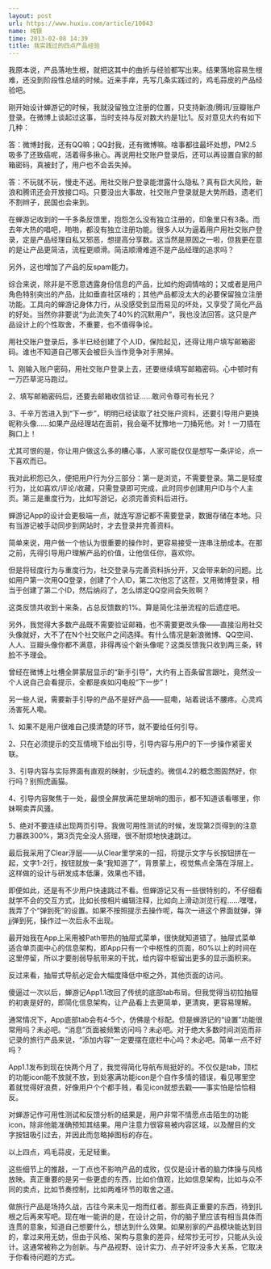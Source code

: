 ```yaml
---
layout: post
url: https://www.huxiu.com/article/10043
name: 纯银
time: 2013-02-08 14:39
title: 我实践过的四点产品经验
---
```

我原本说，产品落地生根，就把这其中的曲折与经验都写出来。结果落地容易生根难，还没到阶段性总结的时候。近来手痒，先写几条实践过的，鸡毛蒜皮的产品经验吧。

刚开始设计蝉游记的时候，我就没留独立注册的位置，只支持新浪/腾讯/豆瓣账户登录。在微博上谈起过这事，当时支持与反对数大约是1比1。反对意见大约有如下几种：

答：微博封我，还有QQ嘛；QQ封我，还有微博嘛。啥事都往最坏处想，PM2.5吸多了还致癌呢，活着得多揪心。再说用社交账户登录后，还可以再设置自家的邮箱密码，真被封了，用户也不会丢失掉。

答：不玩就不玩，慢走不送。用社交账户登录能泄露什么隐私？真有巨大风险，新浪和腾讯还会开放接口吗。只要没出大事故，社交账户登录就是大势所趋，遗老们不割辫子，民国也会来到。

在蝉游记收到的一千多条反馈里，抱怨怎么没有独立注册的，印象里只有3条。而去年大热的唱吧，啪啪，都没有独立注册功能。很多人以为逼着用户用社交账户登录，定是产品经理自私又邪恶，想提高分享数。这当然是原因之一啦，但我更在意的是让产品更简洁，流程更顺滑。简洁顺滑难道不是产品经理的追求吗？

另外，这也增加了产品的反spam能力。

综合来说，除非是不愿意透露身份信息的产品，比如约炮调情啥的；又或者是用户角色特别突出的产品，比如垂直社区啥的；其他产品都没太大的必要保留独立注册功能。工具向的蝉游记身体力行，从没感受到显而易见的坏处，又享受了简化产品的好处。当然你非要说“为此流失了40%的沉默用户”，我也没法回答。这只是产品设计上的个性取舍，不重要，也不值得争论。

用社交账户登录后，多半已经创建了个人ID，保险起见，还得让用户填写邮箱密码。谁也不知道自己哪天会被巨头当作竞争对手黑掉。

1、刚输入账户密码，用社交账户登录上去，还要继续填写邮箱密码。心中顿时有一万匹草泥马跑过。

2、填写邮箱密码后，还要去邮箱收信验证……敢问令尊可有长兄？

3、千辛万苦进入到“下一步”，明明已经读取了社交账户资料，还要引导用户更换昵称头像……如果产品经理站在面前，我会毫不犹豫地一刀捅死他。对！一刀插在胸口上！

尤其可恨的是，你让用户做这么多的糟心事，人家可能仅仅是想写一条评论，点一下喜欢而已。

我对此积怨已久，便把用户行为分三部分：第一是浏览，不需要登录。第二是轻度行为，比如喜欢/评论/收藏，只需登录即可完成，此时同步创建用户ID与个人主页。第三是重度行为，比如写游记，必须完善资料后进行。

蝉游记App的设计会更极端一点，就连写游记都不需要登录，数据存储在本地。只有当游记被手动同步到网站时，才去登录并完善资料。

简单来说，用户做一个他认为很重要的操作时，更容易接受一连串注册成本。在那之前，先得引导用户理解产品的价值，让他信任你，喜欢你。

但是将轻度行为与重度行为，社交登录与完善资料拆分开，又会带来新的问题。比如用户第一次用QQ登录，创建了个人ID，第二次他忘了这茬，又用微博登录，相当于创建了第二个ID，然后纳闷了，怎么绑定QQ空间会失败啊？

这类反馈共收到十来条，占总反馈数的1%。算是简化注册流程的后遗症吧。

另外，我觉得大多数产品既不需要验证邮箱，也不需要更改头像——直接沿用社交头像就好，大不了在N个社交账户之间选择。有什么情况是新浪微博、QQ空间、人人、豆瓣头像你都不满意，非得再设个新头像呢？这类反馈我只收到两三条，转脸不予理会。

曾经在微博上吐槽全屏蒙层显示的“新手引导”，大约有上百条留言跟吐，竟然没一个人说自己会看提示，全都是疾如闪电般“下一步”！

另一些人说，需要新手引导的产品不是好产品——屁嘞，站着说话不腰疼。心灵鸡汤害死人嘞。

1、如果不是用户很难自己摸清楚的环节，就不要给任何引导。

2、只在必须提示的交互情境下给出引导，引导内容与用户的下一步操作紧密关联。

3、引导内容与实际界面有直观的映射，少玩虚的。微信4.2的概念图固然好，你行吗？别照虎画猫。

4、引导内容聚焦于一处，最恨全屏放满花里胡哨的图示，都不知道该看哪里，你妹啊卖弄风骚。

5、绝对不要连续出现两页引导。我做可用性测试的时候，发现第2页得到的注意力暴跌300%，第3页完全没人搭理，很不耐烦地快速跳过。

最后我采用了Clear浮层——从Clear里学来的一招，将提示文字与长按钮拼在一起，文字1-2行，按钮就放一条“我知道了”，背景蒙上，视觉焦点全落在浮层上。这样做的设计与研发成本低廉，效果也不错。

即便如此，还是有不少用户快速跳过不看。但蝉游记又有一些很特别的，不仔细看就学不会的交互方式，比如长按相片编辑注释，比如向上滑动浏览行程……嘿嘿，我弄了个“弹到死”的设置。如果不按照提示去操作呢，每次一进这个界面就弹，弹jj弹到死，操作过一次后永不出现。

最开始我在App上采用被Path带热的抽屉式菜单，很快就知道错了。抽屉式菜单适合单页面中心的信息架构，即App只有一个中枢性的页面，80%以上的时间在这里停留，所以才要削弱导航带来的干扰，给内容中枢留出更多的显示面积来。

反过来看，抽屉式导航必定会大幅度降低中枢之外，其他页面的访问。

傻逼过一次以后，蝉游记App1.1改回了传统的底部tab布局。但我觉得当初拉抽屉的初衷是好的，即简化信息架构，让产品看上去更简单，更清爽，更容易理解。

通常情况下，App底部tab会有4-5个，仿佛是个标配。但是蝉游记的“设置”功能很常用吗？未必吧。“消息”页面被频繁访问吗？未必吧。对于绝大多数时间浏览而非记录的旅行产品来说，“添加内容”一定要摆在底栏中心吗？未必吧。简单一点不好吗？

App1.1发布到现在快两个月了，我觉得简化导航布局挺好的。不仅仅是tab，顶栏的功能icon能不放就不放，到处塞满功能icon是个自作多情的错误，看见哪里空着就觉得好浪费，好像用户个个都手贱，看见icon就想去戳——事实怕是恰恰相反。

对蝉游记作可用性测试和反馈分析的结果是，用户非常不情愿点击陌生的功能icon，除非他能准确预知其结果。用户注意力很容易被内容区域，以及醒目的文字按钮吸引过去，并因此而忽略掉图标的存在。

以上四点，鸡毛蒜皮，无足轻重。

这些细节上的推敲，一丁点也不影响产品的成败，仅仅是设计者的脑力体操与风格放映。真正重要的是另一些更虚的东西，比如价值观，比如信息架构，比如与众不同的卖点，比如节奏控制，比如两难环节的取舍之道。

做旅行产品是场持久战，古往今来未见一炮而红者。那些真正重要的东西，待到扎根之后再来写吧。现在唯一能讲的是，在设计之前，你的脑子里应该有相当具体而连贯的意象，知道自己想要什么，想达到什么效果。如果别家的产品模块能达到目的，拿过来用无妨，但由于风格、架构与意象的差异，经常抄无可抄，只能从头设计。这通常被称之为创新。与产品视野、设计实力、点子好坏没多大关系，它取决于你看待问题的方式。

